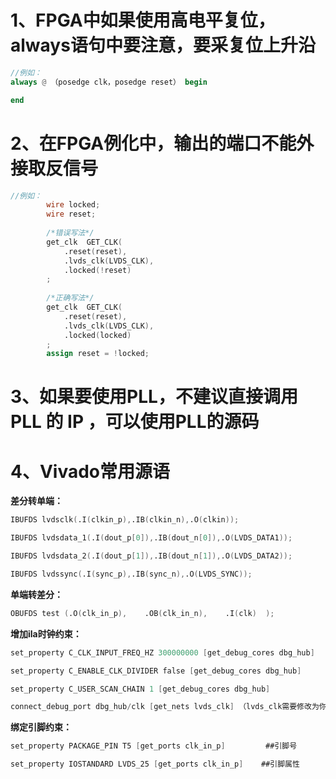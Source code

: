 # 1、FPGA中如果使用高电平复位，always语句中要注意，要采复位上升沿

```verilog
//例如：	
always @ （posedge clk，posedge reset） begin

end
```

# 2、在FPGA例化中，输出的端口不能外接取反信号

```verilog
//例如：	
		wire locked;
		wire reset;
		
		/*错误写法*/
		get_clk  GET_CLK(
			.reset(reset),  
			.lvds_clk(LVDS_CLK), 
			.locked(!reset)
		; 
		
		/*正确写法*/
		get_clk  GET_CLK(
			.reset(reset),  
			.lvds_clk(LVDS_CLK), 
			.locked(locked)
		; 
		assign reset = !locked;
```

# 3、如果要使用PLL，不建议直接调用PLL 的 IP ，可以使用PLL的源码

# 4、Vivado常用源语

**差分转单端：**

```verilog
IBUFDS lvdsclk(.I(clkin_p),.IB(clkin_n),.O(clkin));

IBUFDS lvdsdata_1(.I(dout_p[0]),.IB(dout_n[0]),.O(LVDS_DATA1));

IBUFDS lvdsdata_2(.I(dout_p[1]),.IB(dout_n[1]),.O(LVDS_DATA2));

IBUFDS lvdssync(.I(sync_p),.IB(sync_n),.O(LVDS_SYNC));
```

**单端转差分：**

```verilog
OBUFDS test (.O(clk_in_p),    .OB(clk_in_n),    .I(clk)  );
```

**增加ila时钟约束：**

```verilog
set_property C_CLK_INPUT_FREQ_HZ 300000000 [get_debug_cores dbg_hub]

set_property C_ENABLE_CLK_DIVIDER false [get_debug_cores dbg_hub]

set_property C_USER_SCAN_CHAIN 1 [get_debug_cores dbg_hub]

connect_debug_port dbg_hub/clk [get_nets lvds_clk] （lvds_clk需要修改为你ila的时钟）
```

**绑定引脚约束：**

```verilog
set_property PACKAGE_PIN T5 [get_ports clk_in_p]         ##引脚号        

set_property IOSTANDARD LVDS_25 [get_ports clk_in_p]    ##引脚属性  
```











